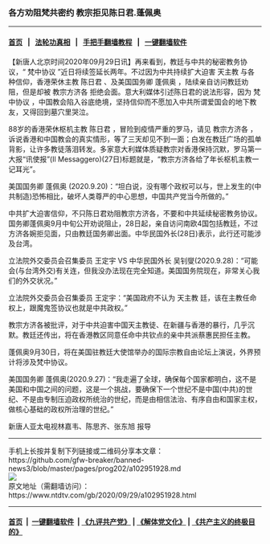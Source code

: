### 各方劝阻梵共密约 教宗拒见陈日君.蓬佩奥
------------------------

#### [首页](https://github.com/gfw-breaker/banned-news3/blob/master/README.md) &nbsp;&nbsp;|&nbsp;&nbsp; [法轮功真相](https://github.com/begood0513/basic/blob/master/README.md)  &nbsp;&nbsp;|&nbsp;&nbsp; [手把手翻墙教程](https://github.com/gfw-breaker/guides/wiki)  &nbsp;&nbsp;|&nbsp;&nbsp; [一键翻墙软件](https://github.com/gfw-breaker/nogfw/blob/master/README.md)  



<div><div class="post_content" itemprop="articleBody">
 <p>
  【新唐人北京时间2020年09月29日讯】再来看到，教廷与中共的秘密教务协议，“
  <ok href="https://www.ntdtv.com/gb/梵中协议.htm">
   梵中协议
  </ok>
  ”近日将续签延长两年。不过因为中共持续扩大迫害
  <ok href="https://www.ntdtv.com/gb/天主教.htm">
   天主教
  </ok>
  与各种信仰，香港荣休主教
  <ok href="https://www.ntdtv.com/gb/陈日君.htm">
   陈日君
  </ok>
  、及美国国务卿
  <ok href="https://www.ntdtv.com/gb/蓬佩奥.htm">
   蓬佩奥
  </ok>
  ，陆续亲自访问教廷劝阻，但是却被
  <ok href="https://www.ntdtv.com/gb/教宗方济各.htm">
   教宗方济各
  </ok>
  拒绝会面。意大利媒体引述陈日君的说法形容，因为
  <ok href="https://www.ntdtv.com/gb/梵中协议.htm">
   梵中协议
  </ok>
  ，中国教会陷入谷底绝境，坚持信仰而不愿加入中共所谓爱国会的地下教友，又得回到墓穴里哭泣。
 </p>
 <p>
  88岁的香港荣休枢机主教
  <ok href="https://www.ntdtv.com/gb/陈日君.htm">
   陈日君
  </ok>
  ，冒险到疫情严重的罗马，请见
  <ok href="https://www.ntdtv.com/gb/教宗方济各.htm">
   教宗方济各
  </ok>
  ，诉说香港和中国教会的真实情形，等了三天却见不到一面；白发在教廷广场的孤单背影，让许多教徒落泪转发。多家意大利媒体质疑教宗对香港保持沉默，罗马第一大报“讯使报”(Il Messaggero)(27日)标题就是，“教宗方济各给了年长枢机主教一记耳光”。
 </p>
 <p>
  美国国务卿
  <ok href="https://www.ntdtv.com/gb/蓬佩奥.htm">
   蓬佩奥
  </ok>
  (2020.9.20)：“坦白说，没有哪个政权可以与，世上发生的(中共制造)恐怖相比，破坏人类尊严的中心思想，中国共产党当今所做的。”
 </p>
 <p>
  中共扩大迫害信仰，不只陈日君劝阻教宗方济各，不要和中共延续秘密教务协议。国务卿蓬佩奥9月中旬公开劝说阻止，28日起，亲自访问南欧4国包括教廷，不过方济各婉拒见面，只由教廷国务卿出面。中华民国外长(28日)表示，此行还可能涉及台湾。
 </p>
 <p>
  立法院外交委员会召集委员 王定宇 VS 中华民国外长 吴钊燮(2020.9.28)：“可能会(与台湾外交)有关连，但我没办法现在完全知道。美国国务院现在，非常关心我们的外交状况。”
 </p>
 <p>
  立法院外交委员会召集委员 王定宇：“美国政府不认为
  <ok href="https://www.ntdtv.com/gb/天主教.htm">
   天主教
  </ok>
  廷，该在主教任命权上，跟魔鬼签协议也就是中共政权。”
 </p>
 <p>
  教宗方济各被批评，对于中共迫害中国天主教徒、在新疆与香港的暴行，几乎沉默。教廷还传出，将在香港教区同意任命中共钦点的亲中共派蔡惠民担任主教。
 </p>
 <p>
  蓬佩奥9月30日，将在美国驻教廷大使馆举办的国际宗教自由论坛上演说，外界预计将涉及梵中协议。
 </p>
 <p>
  美国国务卿 蓬佩奥(2020.9.27)：“我走遍了全球，确保每个国家都明白，这不是美国和中国之间的问题，这是一个挑战，要确保下一个世纪不是中国(中共)的世纪、不是由专制压迫政权所统治的世纪，而是由相信法治、有序自由和国家主权，做核心基础的政权所治理的世纪。”
 </p>
 <p>
  新唐人亚太电视林嘉韦、陈思齐、张东旭 报导
 </p>
 <div class="single_ad">
 </div>
</div>
</div>
<hr/>
手机上长按并复制下列链接或二维码分享本文章：<br/>
https://github.com/gfw-breaker/banned-news3/blob/master/pages/prog202/a102951928.md <br/>
<a href='https://github.com/gfw-breaker/banned-news3/blob/master/pages/prog202/a102951928.md'><img src='https://github.com/gfw-breaker/banned-news3/blob/master/pages/prog202/a102951928.md.png'/></a> <br/>
原文地址（需翻墙访问）：https://www.ntdtv.com/gb/2020/09/29/a102951928.html


------------------------
#### [首页](https://github.com/gfw-breaker/banned-news3/blob/master/README.md) &nbsp;|&nbsp; [一键翻墙软件](https://github.com/gfw-breaker/nogfw/blob/master/README.md) &nbsp;| [《九评共产党》](https://github.com/gfw-breaker/9ping.md/blob/master/README.md#九评之一评共产党是什么) | [《解体党文化》](https://github.com/gfw-breaker/jtdwh.md/blob/master/README.md) | [《共产主义的终极目的》](https://github.com/gfw-breaker/gczydzjmd.md/blob/master/README.md)


<img src='http://gfw-breaker.win/banned-news3/pages/prog202/a102951928.md' width='0px' height='0px'/>